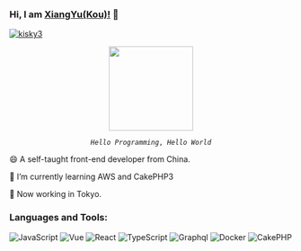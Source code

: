 ### Hi, I am [XiangYu(Kou)!](https://Kisky3.github.io) 👋
  <a href="https://github.com/yutkat/yutkat/">
    <img src="https://komarev.com/ghpvc/?username=kisky3" alt="kisky3" />
  </a>

<p align="center">
   <img src="https://user-images.githubusercontent.com/23165804/114425442-0ac5e900-9bf4-11eb-8aec-4a6509d45d42.gif" style="width: 150px" />
</p>
<p align="center">
  <code><i>Hello Programming</i>, <i>Hello World</i></code>
</p>

😄 A self-taught front-end developer from China.

🌱 I’m currently learning AWS and CakePHP3

🗼 Now working in Tokyo.

<!--
### **Github Stars:**
![Kisky3's GitHub stats](https://github-readme-stats.vercel.app/api?username=Kisky3&show_icons=true&theme=tokyonight&hide_title=true)-->


### **Languages and Tools:**  
![JavaScript](https://img.shields.io/badge/-JavaScript-F2AA24?style=flat-square&logo=JavaScript&logoColor=000)
![Vue](https://img.shields.io/badge/-Vue-4FC08D?style=flat-square&logo=Vue.js&logoColor=fff)
![React](https://img.shields.io/badge/-React-61DAFB?style=flat-square&logo=React&logoColor=000)
![TypeScript](https://img.shields.io/badge/-TypeScript-007ACC?style=flat-square&logo=TypeScript&logoColor=fff)
![Graphql](https://img.shields.io/badge/-Graphql-333?style=flat-square&logo=Graphql&logoColor=#689F63)
![Docker](https://img.shields.io/badge/-Docker-2496ED?style=flat-square&logo=Docker&logoColor=fff)
![CakePHP](https://img.shields.io/badge/-CakePHP-D3DC43.svg?logo=cakephp&style=flat)

</div>
<!--
**Kisky3/Kisky3** is a ✨ _special_ ✨ repository because its `README.md` (this file) appears on your GitHub profile.

Here are some ideas to get you started:

- 🔭 I’m currently working on ...
- 🌱 I’m currently learning ...
- 👯 I’m looking to collaborate on ...
- 🤔 I’m looking for help with ...
- 💬 Ask me about ...
- 📫 How to reach me: ...
- 😄 Pronouns: ...
- ⚡ Fun fact: ...
-->

